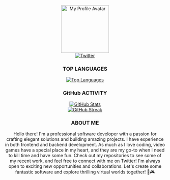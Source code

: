 <!-- Profile Header -->
<div align="center">
    <img src="https://avatars.githubusercontent.com/u/52674147" alt="My Profile Avatar" width="150px">
</div>
<div align="center">
    <a href="https://twitter.com/OfficialAhmed0">
        <img src="https://img.shields.io/badge/-Twitter-1DA1F2?style=flat&logo=Twitter&logoColor=white&link=YOUR_TWITTER_PROFILE_URL" alt="Twitter">
    </a>
</div>

<div align="center">
      <h3>TOP LANGUAGES</h3>
    <a href="https://github.com/officialahmed">
        <img src="https://github-readme-stats.vercel.app/api/top-langs/?username=Officialahmed&hide=QML&layout=compact&langs_count=6&theme=tokyonight&card_width=465" alt="Top Languages">
    </a>
</div>

<!-- GitHub Contributions and Top Languages -->
<div align="center">
    <h3>GitHub ACTIVITY</h3>
    <a href="https://github.com/OfficialAhmed?tab=repositories&q=&type=&language=&sort=stargazers">
        <img src="https://github-readme-stats.vercel.app/api?username=Officialahmed&show_icons=true&theme=tokyonight" alt="GitHub Stats">
    </a>
</div>

<!-- GitHub Stats and Streak -->
<div align="center">
    <a href="https://streak-stats.demolab.com?user=OfficialAhmed&theme=tokyonight&card_width=465">
        <img src="https://streak-stats.demolab.com?user=OfficialAhmed&theme=tokyonight&card_width=465" alt="GitHub Streak">
    </a>
</div>

<!-- About Me -->
<div align="center">
    <h3>ABOUT ME</h3>
    <p>
        Hello there! I'm a professional software developer with a passion for crafting elegant solutions and building amazing projects. I have experience in both frontend and backend development.
        As much as I love coding, video games have a special place in my heart, and they are my go-to when I need to kill time and have some fun. 
        Check out my repositories to see some of my recent work, and feel free to connect with me on Twitter! I'm always open to exciting new opportunities and collaborations.
        Let's create some fantastic software and explore thrilling virtual worlds together! 🚀🎮
    </p>
</div>
